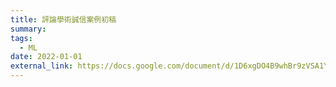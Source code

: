 ```yaml
---
title: 評論學術誠信案例初稿
summary:
tags:
  - ML
date: 2022-01-01
external_link: https://docs.google.com/document/d/1D6xgDO4B9whBr9zVSA1Y0DOgqftqEqmk/edit
---
```

